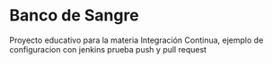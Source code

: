 # Banco de Sangre
Proyecto educativo para la materia Integración Continua, ejemplo de configuracion con jenkins prueba push y pull request
